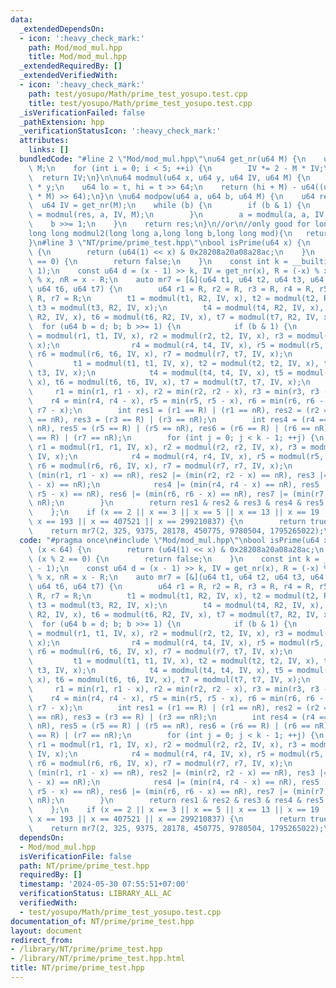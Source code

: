 ```yaml
---
data:
  _extendedDependsOn:
  - icon: ':heavy_check_mark:'
    path: Mod/mod_mul.hpp
    title: Mod/mod_mul.hpp
  _extendedRequiredBy: []
  _extendedVerifiedWith:
  - icon: ':heavy_check_mark:'
    path: test/yosupo/Math/prime_test_yosupo.test.cpp
    title: test/yosupo/Math/prime_test_yosupo.test.cpp
  _isVerificationFailed: false
  _pathExtension: hpp
  _verificationStatusIcon: ':heavy_check_mark:'
  attributes:
    links: []
  bundledCode: "#line 2 \"Mod/mod_mul.hpp\"\nu64 get_nr(u64 M) {\n    u64 IV = 2 -\
    \ M;\n    for (int i = 0; i < 5; ++i) {\n        IV *= 2 - M * IV;\n    }\n  \
    \  return IV;\n}\n\nu64 modmul(u64 x, u64 y, u64 IV, u64 M) {\n    auto t = u128(x)\
    \ * y;\n    u64 lo = t, hi = t >> 64;\n    return (hi + M) - u64((u128(lo * IV)\
    \ * M) >> 64);\n}\n \nu64 modpow(u64 a, u64 b, u64 M) {\n    u64 res = 1;\n  \
    \  u64 IV = get_nr(M);\n    while (b) {\n        if (b & 1) {\n            res\
    \ = modmul(res, a, IV, M);\n        }\n        a = modmul(a, a, IV, M);\n    \
    \    b >>= 1;\n    }\n    return res;\n}\n//or\n//only good for long long or int64_t\n\
    long long modmul2(long long a,long long b,long long mod){\n   return (a*b)%mod;\n\
    }\n#line 3 \"NT/prime/prime_test.hpp\"\nbool isPrime(u64 x) {\n    if (x < 64)\
    \ {\n        return (u64(1) << x) & 0x28208a20a08a28ac;\n    }\n    if (x % 2\
    \ == 0) {\n        return false;\n    }\n    const int k = __builtin_ctzll(x -\
    \ 1);\n    const u64 d = (x - 1) >> k, IV = get_nr(x), R = (-x) % x, R2 = (-u128(x))\
    \ % x, nR = x - R;\n    auto mr7 = [&](u64 t1, u64 t2, u64 t3, u64 t4, u64 t5,\
    \ u64 t6, u64 t7) {\n        u64 r1 = R, r2 = R, r3 = R, r4 = R, r5 = R, r6 =\
    \ R, r7 = R;\n        t1 = modmul(t1, R2, IV, x), t2 = modmul(t2, R2, IV, x),\
    \ t3 = modmul(t3, R2, IV, x);\n        t4 = modmul(t4, R2, IV, x), t5 = modmul(t5,\
    \ R2, IV, x), t6 = modmul(t6, R2, IV, x), t7 = modmul(t7, R2, IV, x);\n      \
    \  for (u64 b = d; b; b >>= 1) {\n            if (b & 1) {\n                r1\
    \ = modmul(r1, t1, IV, x), r2 = modmul(r2, t2, IV, x), r3 = modmul(r3, t3, IV,\
    \ x);\n                r4 = modmul(r4, t4, IV, x), r5 = modmul(r5, t5, IV, x),\
    \ r6 = modmul(r6, t6, IV, x), r7 = modmul(r7, t7, IV, x);\n            }\n   \
    \         t1 = modmul(t1, t1, IV, x), t2 = modmul(t2, t2, IV, x), t3 = modmul(t3,\
    \ t3, IV, x);\n            t4 = modmul(t4, t4, IV, x), t5 = modmul(t5, t5, IV,\
    \ x), t6 = modmul(t6, t6, IV, x), t7 = modmul(t7, t7, IV, x);\n        }\n   \
    \     r1 = min(r1, r1 - x), r2 = min(r2, r2 - x), r3 = min(r3, r3 - x);\n    \
    \    r4 = min(r4, r4 - x), r5 = min(r5, r5 - x), r6 = min(r6, r6 - x), r7 = min(r7,\
    \ r7 - x);\n        int res1 = (r1 == R) | (r1 == nR), res2 = (r2 == R) | (r2\
    \ == nR), res3 = (r3 == R) | (r3 == nR);\n        int res4 = (r4 == R) | (r4 ==\
    \ nR), res5 = (r5 == R) | (r5 == nR), res6 = (r6 == R) | (r6 == nR), res7 = (r7\
    \ == R) | (r7 == nR);\n        for (int j = 0; j < k - 1; ++j) {\n           \
    \ r1 = modmul(r1, r1, IV, x), r2 = modmul(r2, r2, IV, x), r3 = modmul(r3, r3,\
    \ IV, x);\n            r4 = modmul(r4, r4, IV, x), r5 = modmul(r5, r5, IV, x),\
    \ r6 = modmul(r6, r6, IV, x), r7 = modmul(r7, r7, IV, x);\n            res1 |=\
    \ (min(r1, r1 - x) == nR), res2 |= (min(r2, r2 - x) == nR), res3 |= (min(r3, r3\
    \ - x) == nR);\n            res4 |= (min(r4, r4 - x) == nR), res5 |= (min(r5,\
    \ r5 - x) == nR), res6 |= (min(r6, r6 - x) == nR), res7 |= (min(r7, r7 - x) ==\
    \ nR);\n        }\n        return res1 & res2 & res3 & res4 & res5 & res6 & res7;\n\
    \    };\n    if (x == 2 || x == 3 || x == 5 || x == 13 || x == 19 || x == 73 ||\
    \ x == 193 || x == 407521 || x == 299210837) {\n        return true;\n    }\n\
    \    return mr7(2, 325, 9375, 28178, 450775, 9780504, 1795265022);\n}\n"
  code: "#pragma once\n#include \"Mod/mod_mul.hpp\"\nbool isPrime(u64 x) {\n    if\
    \ (x < 64) {\n        return (u64(1) << x) & 0x28208a20a08a28ac;\n    }\n    if\
    \ (x % 2 == 0) {\n        return false;\n    }\n    const int k = __builtin_ctzll(x\
    \ - 1);\n    const u64 d = (x - 1) >> k, IV = get_nr(x), R = (-x) % x, R2 = (-u128(x))\
    \ % x, nR = x - R;\n    auto mr7 = [&](u64 t1, u64 t2, u64 t3, u64 t4, u64 t5,\
    \ u64 t6, u64 t7) {\n        u64 r1 = R, r2 = R, r3 = R, r4 = R, r5 = R, r6 =\
    \ R, r7 = R;\n        t1 = modmul(t1, R2, IV, x), t2 = modmul(t2, R2, IV, x),\
    \ t3 = modmul(t3, R2, IV, x);\n        t4 = modmul(t4, R2, IV, x), t5 = modmul(t5,\
    \ R2, IV, x), t6 = modmul(t6, R2, IV, x), t7 = modmul(t7, R2, IV, x);\n      \
    \  for (u64 b = d; b; b >>= 1) {\n            if (b & 1) {\n                r1\
    \ = modmul(r1, t1, IV, x), r2 = modmul(r2, t2, IV, x), r3 = modmul(r3, t3, IV,\
    \ x);\n                r4 = modmul(r4, t4, IV, x), r5 = modmul(r5, t5, IV, x),\
    \ r6 = modmul(r6, t6, IV, x), r7 = modmul(r7, t7, IV, x);\n            }\n   \
    \         t1 = modmul(t1, t1, IV, x), t2 = modmul(t2, t2, IV, x), t3 = modmul(t3,\
    \ t3, IV, x);\n            t4 = modmul(t4, t4, IV, x), t5 = modmul(t5, t5, IV,\
    \ x), t6 = modmul(t6, t6, IV, x), t7 = modmul(t7, t7, IV, x);\n        }\n   \
    \     r1 = min(r1, r1 - x), r2 = min(r2, r2 - x), r3 = min(r3, r3 - x);\n    \
    \    r4 = min(r4, r4 - x), r5 = min(r5, r5 - x), r6 = min(r6, r6 - x), r7 = min(r7,\
    \ r7 - x);\n        int res1 = (r1 == R) | (r1 == nR), res2 = (r2 == R) | (r2\
    \ == nR), res3 = (r3 == R) | (r3 == nR);\n        int res4 = (r4 == R) | (r4 ==\
    \ nR), res5 = (r5 == R) | (r5 == nR), res6 = (r6 == R) | (r6 == nR), res7 = (r7\
    \ == R) | (r7 == nR);\n        for (int j = 0; j < k - 1; ++j) {\n           \
    \ r1 = modmul(r1, r1, IV, x), r2 = modmul(r2, r2, IV, x), r3 = modmul(r3, r3,\
    \ IV, x);\n            r4 = modmul(r4, r4, IV, x), r5 = modmul(r5, r5, IV, x),\
    \ r6 = modmul(r6, r6, IV, x), r7 = modmul(r7, r7, IV, x);\n            res1 |=\
    \ (min(r1, r1 - x) == nR), res2 |= (min(r2, r2 - x) == nR), res3 |= (min(r3, r3\
    \ - x) == nR);\n            res4 |= (min(r4, r4 - x) == nR), res5 |= (min(r5,\
    \ r5 - x) == nR), res6 |= (min(r6, r6 - x) == nR), res7 |= (min(r7, r7 - x) ==\
    \ nR);\n        }\n        return res1 & res2 & res3 & res4 & res5 & res6 & res7;\n\
    \    };\n    if (x == 2 || x == 3 || x == 5 || x == 13 || x == 19 || x == 73 ||\
    \ x == 193 || x == 407521 || x == 299210837) {\n        return true;\n    }\n\
    \    return mr7(2, 325, 9375, 28178, 450775, 9780504, 1795265022);\n}\n"
  dependsOn:
  - Mod/mod_mul.hpp
  isVerificationFile: false
  path: NT/prime/prime_test.hpp
  requiredBy: []
  timestamp: '2024-05-30 07:55:51+07:00'
  verificationStatus: LIBRARY_ALL_AC
  verifiedWith:
  - test/yosupo/Math/prime_test_yosupo.test.cpp
documentation_of: NT/prime/prime_test.hpp
layout: document
redirect_from:
- /library/NT/prime/prime_test.hpp
- /library/NT/prime/prime_test.hpp.html
title: NT/prime/prime_test.hpp
---
```

